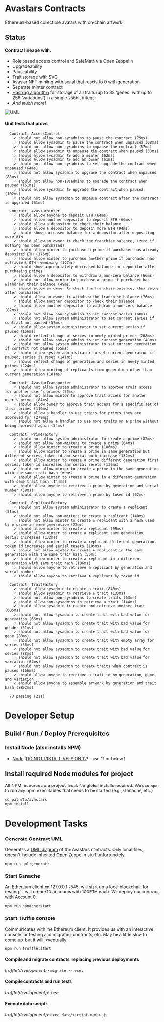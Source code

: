 # Avastars Contracts
Ethereum-based collectible avatars with on-chain artwork

## Status
#### Contract lineage with:
 * Role based access control and SafeMath via Open Zeppelin
 * Upgradeability
 * Pauseability
 * Trait storage with SVG
 * Avastar NFT minting with serial that resets to 0 with generation
 * Separate minter contract
 * [Hashing algorithm](README_Trait_Hash.md) for storage of all traits (up to 32 'genes' with up to 256 'variations') in a single 256bit integer
 * _And much more!_
 
 ![UML](AvastarsUML.png)

#### Unit tests that prove:
```
  Contract: AccessControl
    ✓ should not allow non-sysadmins to pause the contract (79ms)
    ✓ should allow sysadmin to pause the contract when unpaused (68ms)
    ✓ should not allow non-sysadmins to unpause the contract (57ms)
    ✓ should allow sysadmin to unpause the contract when paused (53ms)
    ✓ should allow sysadmin to add a minter (62ms)
    ✓ should allow sysadmin to add an owner (61ms)
    ✓ should not allow non-sysadmins to set upgrade the contract when unpaused (64ms)
    ✓ should not allow sysadmin to upgrade the contract when unpaused (88ms)
    ✓ should not allow non-sysadmins to upgrade the contract when paused (161ms)
    ✓ should allow sysadmin to upgrade the contract when paused (102ms)
    ✓ should not allow sysadmin to unpause contract after the contract is upgraded (61ms)

  Contract: AvastarMinter
    ✓ should allow anyone to deposit ETH (64ms)
    ✓ should allow another depositor to deposit ETH (66ms)
    ✓ should allow a depositor to check their balance
    ✓ should allow a depositor to deposit more ETH (94ms)
    ✓ should show increased balance for a depositor after depositing more ETH
    ✓ should allow an owner to check the franchise balance, (zero if nothing has been purchased)
    ✓ should allow minter to purchase a prime if purchaser has already deposited ETH (175ms)
    ✓ should allow minter to purchase another prime if purchaser has sufficient ETH remaining (167ms)
    ✓ should show appropriately decreased balance for depositor after purchasing primes
    ✓ should allow a depositor to withdraw a non-zero balance (66ms)
    ✓ should not allow minter to purchase a prime if purchaser has withdrawn their balance (49ms)
    ✓ should allow an owner to check the franchise balance, (has value after purchases)
    ✓ should allow an owner to withdraw the franchise balance (76ms)
    ✓ should allow another depositor to check their balance
    ✓ should allow another depositor to withdraw a non-zero balance (82ms)
    ✓ should not allow non-sysadmins to set current series (68ms)
    ✓ should not allow system administrator to set current series if contract not paused (57ms)
    ✓ should allow system administrator to set current series if paused (166ms)
    ✓ should reflect change of series in newly minted primes (208ms)
    ✓ should not allow non-sysadmins to set current generation (48ms)
    ✓ should not allow system administrator to set current generation if contract not paused (55ms)
    ✓ should allow system administrator to set current generation if paused; series is reset (141ms)
    ✓ should reflect change of generation and series in newly minted primes (224ms)
    ✓ should allow minting of replicants from generation other than current generation (181ms)

  Contract: AvastarTransporter
    ✓ should not allow system administrator to approve trait access for another user's primes (55ms)
    ✓ should not allow minter to approve trait access for another user's primes (84ms)
    ✓ should allow owner to approve trait access for a specific set of their primes (119ms)
    ✓ should allow a handler to use traits for primes they are approved for (279ms)
    ✓ should not allow a handler to use more traits on a prime without being approved again (54ms)

  Contract: PrimeFactory
    ✓ should not allow system administrator to create a prime (82ms)
    ✓ should not allow non-minters to create a prime (64ms)
    ✓ should allow minter to create a prime (106ms)
    ✓ should allow minter to create a prime in same generation but different series, token id and serial both increase (132ms)
    ✓ should allow minter to create a prime different generation first series, token id increases and serial resets (139ms)
    ✓ should not allow minter to create a prime in the same generation with the same trait hash (69ms)
    ✓ should allow minter to create a prime in a different generation with same trait hash (144ms)
    ✓ should allow anyone to retrieve a prime by generation and serial number (58ms)
    ✓ should allow anyone to retrieve a prime by token id (62ms)

  Contract: ReplicantFactory
    ✓ should not allow system administrator to create a replicant (51ms)
    ✓ should not allow non-minters to create a replicant (140ms)
    ✓ should not allow minter to create a replicant with a hash used by a prime in same generation (55ms)
    ✓ should allow minter to create a replicant (99ms)
    ✓ should allow minter to create a replicant same generation, serial increases (132ms)
    ✓ should allow minter to create a replicant different generation, token id increases and serial resets (105ms)
    ✓ should not allow minter to create a replicant in the same generation with the same trait hash (56ms)
    ✓ should allow minter to create a replicant in a different generation with same trait hash (106ms)
    ✓ should allow anyone to retrieve a replicant by generation and serial number
    ✓ should allow anyone to retrieve a replicant by token id

  Contract: TraitFactory
    ✓ should allow sysadmin to create a trait (840ms)
    ✓ should allow sysadmin to retrieve a trait (133ms)
    ✓ should not allow non-sysadmins to create traits (63ms)
    ✓ should allow non-sysadmins to retrieve a trait (144ms)
    ✓ should allow sysadmin to create and retrieve another trait (605ms)
    ✓ should not allow sysadmin to create trait with bad value for generation (66ms)
    ✓ should not allow sysadmin to create trait with bad value for gender (61ms)
    ✓ should not allow sysadmin to create trait with bad value for gene (80ms)
    ✓ should not allow sysadmin to create trait with empty array for series (60ms)
    ✓ should not allow sysadmin to create trait with bad value for series (88ms)
    ✓ should not allow sysadmin to create trait with bad value for variation (64ms)
    ✓ should not allow sysadmin to create traits when contract is paused (166ms)
    ✓ should allow anyone to retrieve a trait id by generation, gene, and variation
    ✓ should allow anyone to assemble artwork by generation and trait hash (8892ms)

  73 passing (21s)
```

#  Developer Setup
## Build / Run / Deploy Prerequisites
### Install Node (also installs NPM)
 * [Node](https://nodejs.org/en/download/) ([DO NOT INSTALL VERSION 12](https://github.com/trufflesuite/truffle/issues/2070)! - use 11 or below.)

## Install required Node modules for project
All NPM resources are project-local. No global installs required. We use `npx` to run any npm
executables that needs to be started (e.g., Ganache, etc.)

```
cd path/to/avastars
npm install
```

# Development Tasks
### Generate Contract UML
Generates a [UML diagram](AvastarsUML.png) of the Avastars contracts. Only local files, doesn't include inherited Open Zeppelin stuff unfortunately.

```npm run uml:generate```

### Start Ganache
An Ethereum client on 127.0.0.1:7545, will start up a local blockchain for testing. It will
create 10 accounts with 100ETH each. We deploy our contract with Account 0.

```npm run ganache:start```

### Start Truffle console
Communicates with the Ethereum client. It provides us with an interactive console for testing
and migrating contracts, etc. May be a little slow to come up, but it will, eventually.

```npm run truffle:start```

#### Compile and migrate contracts, replacing previous deployments
*truffle(development)>* ```migrate --reset```

#### Compile contracts and run tests
*truffle(development)>* ```test```

#### Execute data scripts
*truffle(development)>* ```exec data/<script-name>.js```